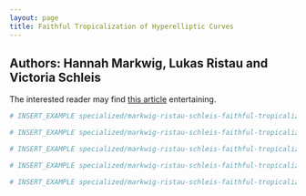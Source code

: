 ```yaml
---
layout: page
title: Faithful Tropicalization of Hyperelliptic Curves
---
```


## Authors: Hannah Markwig, Lukas Ristau and Victoria Schleis

The interested reader may find [this article](https://arxiv.org/pdf/2310.02947) entertaining.

```julia
# INSERT_EXAMPLE specialized/markwig-ristau-schleis-faithful-tropicalization/draw_hypersurface.jlcon
```

```julia
# INSERT_EXAMPLE specialized/markwig-ristau-schleis-faithful-tropicalization/vertices_P2.jlcon
```

```julia
# INSERT_EXAMPLE specialized/markwig-ristau-schleis-faithful-tropicalization/vertices_P1.jlcon
```

```julia
# INSERT_EXAMPLE specialized/markwig-ristau-schleis-faithful-tropicalization/eliminate_xz.jlcon
```

```julia
# INSERT_EXAMPLE specialized/markwig-ristau-schleis-faithful-tropicalization/eliminate_yz.jlcon
```
